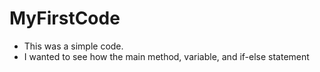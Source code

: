 # MyFirstCode
- This was a simple code.
- I wanted to see how the main method, variable, and if-else statement
